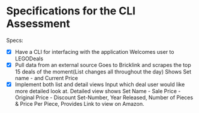 # Specifications for the CLI Assessment

Specs:
- [x] Have a CLI for interfacing with the application
      Welcomes user to LEGODeals
- [x] Pull data from an external source
      Goes to Bricklink and scrapes the top 15 deals of the moment(List changes all throughout the day)
      Shows Set name - and Current Price
- [x] Implement both list and detail views
      Input which deal user would like more detailed look at.
      Detailed view shows Set Name - Sale Price - Original Price - Discount 
      Set-Number, Year Released, Number of Pieces & Price Per Piece, 
      Provides Link to view on Amazon.
